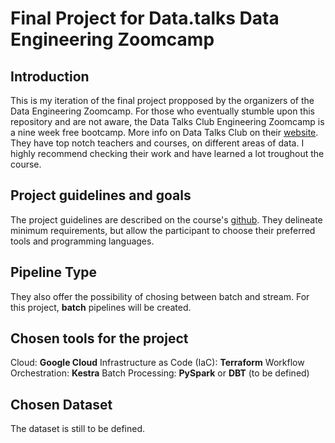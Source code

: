 # Final Project for Data.talks Data Engineering Zoomcamp

## Introduction

This is my iteration of the final project propposed by the organizers of the Data Engineering Zoomcamp.
For those who eventually stumble upon this repository and are not aware, the Data Talks Club Engineering Zoomcamp is a nine week free bootcamp. More info on Data Talks Club on their [website](https://datatalks.club/). They have top notch teachers and courses, on different areas of data. I highly recommend checking their work and have learned a lot troughout the course.

## Project guidelines and goals

The project guidelines are described on the course's [github](https://github.com/DataTalksClub/data-engineering-zoomcamp/tree/main/projects). They delineate minimum requirements, but allow the participant to choose their preferred tools and programming languages. 

## Pipeline Type

They also offer the possibility of chosing between batch and stream. For this project, **batch** pipelines will be created.

## Chosen tools for the project

Cloud: **Google Cloud**
Infrastructure as Code (IaC): **Terraform**
Workflow Orchestration: **Kestra**
Batch Processing: **PySpark** or **DBT** (to be defined)

## Chosen Dataset

The dataset is still to be defined.





